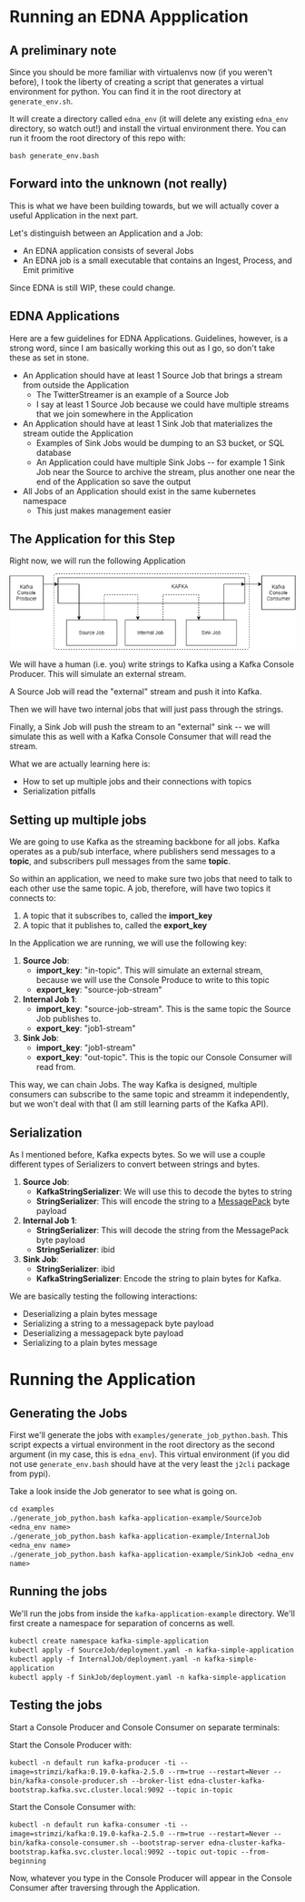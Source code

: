 # Running an EDNA Appplication

## A preliminary note

Since you should be more familiar with virtualenvs now (if you weren't before), I took the liberty of creating a script that generates a virtual environment for python. You can find it in the root directory at `generate_env.sh`.

It will create a directory called `edna_env` (it will delete any existing `edna_env` directory, so watch out!) and install the virtual environment there. You can run it froom the root directory of this repo with:

```
bash generate_env.bash
```

## Forward into the unknown (not really)

This is what we have been building towards, but we will actually cover a useful Application in the next part.

Let's distinguish between an Application and a Job:

- An EDNA application consists of several Jobs
- An EDNA job is a small executable that contains an Ingest, Process, and Emit primitive

Since EDNA is still WIP, these could change. 

## EDNA Applications

Here are a few guidelines for EDNA Applications. Guidelines, however, is a strong word, since I am basically working this out as I go, so don't take these as set in stone.

- An Application should have at least 1 Source Job that brings a stream from outside the Application
    - The TwitterStreamer is an example of a Source Job
    - I say at least 1 Source Job because we could have multiple streams that we join somewhere in the Application
- An Application should have at least 1 Sink Job that materializes the stream outide the Application
    - Examples of Sink Jobs would be dumping to an S3 bucket, or SQL database
    - An Application could have multiple Sink Jobs -- for example 1 Sink Job near the Source to archive the stream, plus another one near the end of the Application so save the output
- All Jobs of an Application should exist in the same kubernetes namespace
    - This just makes management easier

## The Application for this Step

Right now, we will run the following Application

![architecture](./images/architecture.png)

We will have a human (i.e. you) write strings to Kafka using a Kafka Console Producer. This will simulate an external stream.

A Source Job will read the "external" stream and push it into Kafka.

Then we will have two internal jobs that will just pass through the strings.

Finally, a Sink Job will push the stream to an "external" sink -- we will simulate this as well with a Kafka Console Consumer that will read the stream.

What we are actually learning here is:

- How to set up multiple jobs and their connections with topics
- Serialization pitfalls

## Setting up multiple jobs

We are going to use Kafka as the streaming backbone for all jobs. Kafka operates as a pub/sub interface, where publishers send messages to a **topic**, and subscribers pull messages from the same **topic**.

So within an application, we need to make sure two jobs that need to talk to each other use the same topic. A job, therefore, will have two topics it connects to:

1. A topic that it subscribes to, called the **import_key**
2. A topic that it publishes to, called the **export_key**

In the Application we are running, we will use the following key:

1. **Source Job**:
    - **import_key**: "in-topic". This will simulate an external stream, because we will use the Console Produce to write to this topic
    - **export_key**: "source-job-stream"
2. **Internal Job 1**:
    - **import_key**: "source-job-stream". This is the same topic the Source Job publishes to.
    - **export_key**: "job1-stream"
3. **Sink Job**:
    - **import_key**: "job1-stream"
    - **export_key**: "out-topic". This is the topic our Console Consumer will read from.

This way, we can chain Jobs. The way Kafka is designed, multiple consumers can subscribe to the same topic and streamm it independently, but we won't deal with that (I am still learning parts of the Kafka API).

## Serialization

As I mentioned before, Kafka expects bytes. So we will use a couple different types of Serializers to convert between strings and bytes.

1. **Source Job**:
    - **KafkaStringSerializer**: We will use this to decode the bytes to string
    - **StringSerializer**: This will encode the string to a [MessagePack](https://msgpack.org/) byte payload
2. **Internal Job 1**:
    - **StringSerializer**: This will decode the string from the MessagePack byte payload
    - **StringSerializer**: ibid
3. **Sink Job**:
    - **StringSerializer**: ibid
    - **KafkaStringSerializer**: Encode the string to plain bytes for Kafka.

We are basically testing the following interactions:
- Deserializing a plain bytes message
- Serializing a string to a messagepack byte payload
- Deserializing a messagepack byte payload
- Serializing to a plain bytes message


# Running the Application

## Generating the Jobs
First we'll generate the jobs with `examples/generate_job_python.bash`. This script expects a virtual environment in the root directory as the second argument (in my case, this is `edna_env`). This virtual environment (if you did not use `generate_env.bash` should have at the very least the `j2cli` package from pypi).

Take a look inside the Job generator to see what is going on.

```
cd examples
./generate_job_python.bash kafka-application-example/SourceJob <edna_env name>
./generate_job_python.bash kafka-application-example/InternalJob <edna_env name>
./generate_job_python.bash kafka-application-example/SinkJob <edna_env name>
```

## Running the jobs
We'll run the jobs from inside the `kafka-application-example` directory. We'll first create a namespace for separation of concerns as well.

```
kubectl create namespace kafka-simple-application
kubectl apply -f SourceJob/deployment.yaml -n kafka-simple-application
kubectl apply -f InternalJob/deployment.yaml -n kafka-simple-application
kubectl apply -f SinkJob/deployment.yaml -n kafka-simple-application
```

## Testing the jobs
Start a Console Producer and Console Consumer on separate terminals:

Start the Console Producer with:

```
kubectl -n default run kafka-producer -ti --image=strimzi/kafka:0.19.0-kafka-2.5.0 --rm=true --restart=Never -- bin/kafka-console-producer.sh --broker-list edna-cluster-kafka-bootstrap.kafka.svc.cluster.local:9092 --topic in-topic
```

Start the Console Consumer with:

```
kubectl -n default run kafka-consumer -ti --image=strimzi/kafka:0.19.0-kafka-2.5.0 --rm=true --restart=Never -- bin/kafka-console-consumer.sh --bootstrap-server edna-cluster-kafka-bootstrap.kafka.svc.cluster.local:9092 --topic out-topic --from-beginning
```

Now, whatever you type in the Console Producer will appear in the Console Consumer after traversing through the Application.